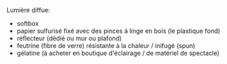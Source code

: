 Lumière diffue:

- softbox
- papier sulfurisé fixé avec des pinces à linge en bois (le plastique fond)
- réflecteur (dédié ou mur ou plafond)
- feutrine (fibre de verre) résistante à la chaleur / inifugé (spun)
- gélatine (à acheter en boutique d'éclairage / de matériel de spectacle)